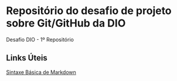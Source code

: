 # Repositório do desafio de projeto sobre Git/GitHub da DIO
Desafio DIO - 1º Repositório

## Links Úteis
[Sintaxe Básica de Markdown](https://www.markdownguide.org/basic-syntax/)
